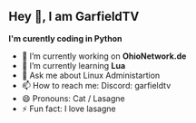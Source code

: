 Hey 👋, I am GarfieldTV
------------------------
**I'm curently coding in Python**

- 🔭 I’m currently working on **OhioNetwork.de**
- 🌱 I’m currently learning **Lua**
- 💬 Ask me about Linux Administartion 
- 📫 How to reach me: Discord: garfieldtv
- 😄 Pronouns: Cat / Lasagne
- ⚡ Fun fact: I love lasagne

